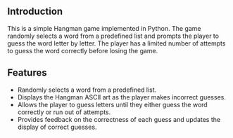 ## Introduction
This is a simple Hangman game implemented in Python. The game randomly selects a word from a predefined list and prompts the player to guess the word letter by letter. The player has a limited number of attempts to guess the word correctly before losing the game.

## Features
- Randomly selects a word from a predefined list.
- Displays the Hangman ASCII art as the player makes incorrect guesses.
- Allows the player to guess letters until they either guess the word correctly or run out of attempts.
- Provides feedback on the correctness of each guess and updates the display of correct guesses.
